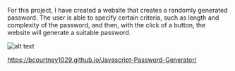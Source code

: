 For this project, I have created a website that creates a randomly generated password. The user is able to specify certain criteria, such as length and complexity 
of the password, and then, with the click of a button, the website will generate a suitable password.

![alt text](https://github.com/bcourtney1029/Javascript-Password-Generator/blob/master/image.jpg?raw=true)


https://bcourtney1029.github.io/Javascript-Password-Generator/
